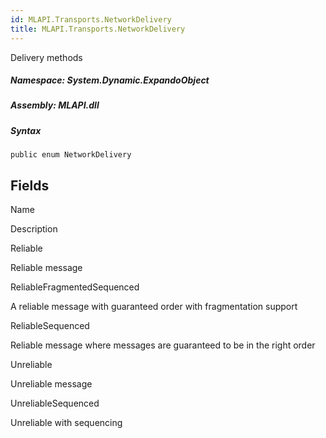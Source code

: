 ```yaml
---  
id: MLAPI.Transports.NetworkDelivery  
title: MLAPI.Transports.NetworkDelivery  
---
```


<div class="markdown level0 summary">

Delivery methods

</div>

<div class="markdown level0 conceptual">

</div>

##### **Namespace**: System.Dynamic.ExpandoObject

##### **Assembly**: MLAPI.dll

##### Syntax

    public enum NetworkDelivery

## Fields

Name

Description

Reliable

Reliable message

ReliableFragmentedSequenced

A reliable message with guaranteed order with fragmentation support

ReliableSequenced

Reliable message where messages are guaranteed to be in the right order

Unreliable

Unreliable message

UnreliableSequenced

Unreliable with sequencing
